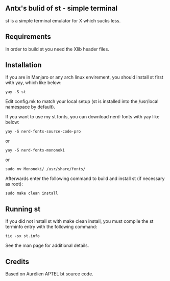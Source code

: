 ## Antx's bulid of st - simple terminal

st is a simple terminal emulator for X which sucks less.

## Requirements

In order to build st you need the Xlib header files.

## Installation

If you are in Manjaro or any arch linux envirement, you should install st first with yay, which like below:

    yay -S st

Edit config.mk to match your local setup (st is installed into
the /usr/local namespace by default).

If you want to use my st fonts, you can download nerd-fonts with yay like below:

    yay -S nerd-fonts-source-code-pro

or

    yay -S nerd-fonts-mononoki

or

    sudo mv Mononoki/ /usr/share/fonts/

Afterwards enter the following command to build and install st (if
necessary as root):

    sudo make clean install

## Running st

If you did not install st with make clean install, you must compile
the st terminfo entry with the following command:

    tic -sx st.info

See the man page for additional details.

## Credits

Based on Aurélien APTEL <aurelien dot aptel at gmail dot com> bt source code.
